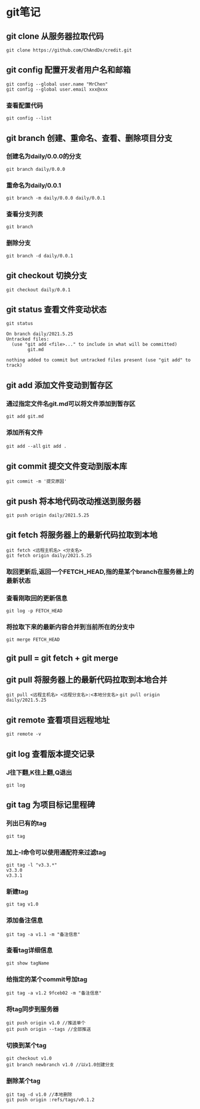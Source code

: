 # git笔记  
## git clone 从服务器拉取代码  
`git clone https://github.com/ChAndDx/credit.git`

## git config 配置开发者用户名和邮箱  
```
git config --global user.name "MrChen"
git config --global user.email xxx@xxx
```
### 查看配置代码  
`git config --list`

## git branch 创建、重命名、查看、删除项目分支  
### 创建名为daily/0.0.0的分支  
`git branch daily/0.0.0`

### 重命名为daily/0.0.1  
`git branch -m daily/0.0.0 daily/0.0.1`

### 查看分支列表  
`git branch`

### 删除分支  
`git branch -d daily/0.0.1`

## git checkout 切换分支  
`git checkout daily/0.0.1`

## git status 查看文件变动状态  
`git status`
```
On branch daily/2021.5.25
Untracked files:
  (use "git add <file>..." to include in what will be committed)
        git.md

nothing added to commit but untracked files present (use "git add" to track)
```

## git add 添加文件变动到暂存区  
### 通过指定文件名git.md可以将文件添加到暂存区  
`git add git.md`
### 添加所有文件  
`git add --all`
`git add .`

## git commit 提交文件变动到版本库  
`git commit -m '提交原因'`

## git push 将本地代码改动推送到服务器  
`git push origin daily/2021.5.25`

## git fetch 将服务器上的最新代码拉取到本地  
```
git fetch <远程主机名> <分支名>
git fetch origin daily/2021.5.25
```
### 取回更新后,返回一个FETCH_HEAD,指的是某个branch在服务器上的最新状态  

### 查看刚取回的更新信息  
`git log -p FETCH_HEAD`

### 将拉取下来的最新内容合并到当前所在的分支中  
`git merge FETCH_HEAD`

## git pull = git fetch + git merge  

## git pull 将服务器上的最新代码拉取到本地合并  
`git pull <远程主机名> <远程分支名>:<本地分支名>`
`git pull origin daily/2021.5.25`

## git remote 查看项目远程地址  
`git remote -v`

## git log 查看版本提交记录  
### J往下翻,K往上翻,Q退出  
`git log`

## git tag 为项目标记里程碑  
### 列出已有的tag  
`git tag`
### 加上-l命令可以使用通配符来过滤tag
```
git tag -l "v3.3.*"
v3.3.0
v3.3.1
```
### 新建tag  
`git tag v1.0`

### 添加备注信息  
`git tag -a v1.1 -m "备注信息"`

### 查看tag详细信息  
`git show tagName`

### 给指定的某个commit号加tag  
`git tag -a v1.2 9fceb02 -m "备注信息"`

### 将tag同步到服务器  
```
git push origin v1.0 //推送单个
git push origin --tags //全部推送
```

### 切换到某个tag  
```
git checkout v1.0
git branch newbranch v1.0 //以v1.0创建分支
```

### 删除某个tag  
```
git tag -d v1.0 //本地删除
git push origin :refs/tags/v0.1.2
```























